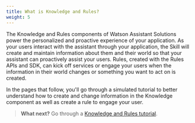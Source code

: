 ```yaml
---
title: What is Knowledge and Rules?
weight: 5
---
```


The Knowledge and Rules components of Watson Assistant Solutions power the personalized and proactive experience of your application.  As your users interact with the assistant through your application, the Skill will create and maintain information about them and their world so that your assistant can proactively assist your users. Rules, created with the Rules APIs and SDK, can kick off services or engage your users when the information in their world changes or something you want to act on is created.

In the pages that follow, you'll go through a simulated tutorial to better understand how to create and change information in the Knowledge component as well as create a rule to engage your user.

> **What next?** Go through a [Knowledge and Rules tutorial]({{site.baseurl}}/knowledge/about-tutorial).
